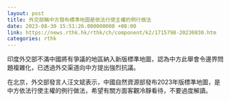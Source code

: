 ```yaml
---
layout: post
title: 外交部稱中方發布標準地圖是依法行使主權的例行做法
date: 2023-08-30 15:51:26.000000000 +08:00
link: https://news.rthk.hk/rthk/ch/component/k2/1715798-20230830.htm
categories: rthk
---
```


印度外交部不滿中國將有爭議的地區納入新版標準地圖，認為中方此舉會令邊界問題複雜化，已透過外交渠道向中方提出強烈抗議。

在北京，外交部發言人汪文斌表示，中國自然資源部發布2023年版標準地圖，是中方依法行使主權的例行做法，希望有關方面客觀冷靜看待，不要過度解讀。
